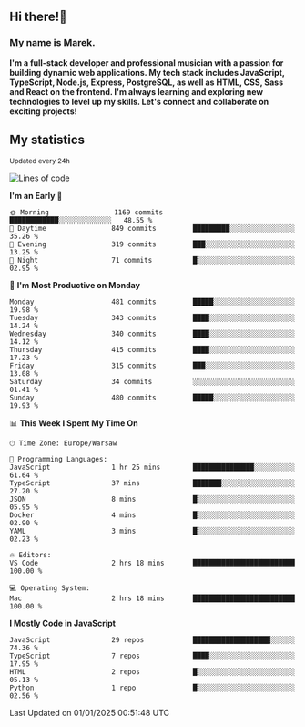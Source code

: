 ## Hi there!👋 ##
### My name is Marek. ###

**I'm a full-stack developer and professional musician with a passion for building dynamic web applications. My tech stack includes JavaScript, TypeScript, Node.js, Express, PostgreSQL, as well as HTML, CSS, Sass and React on the frontend. I'm always learning and exploring new technologies to level up my skills. Let's connect and collaborate on exciting projects!**

## My statistics ##
<sub>Updated every 24h</sub>
<!--START_SECTION:waka-->
![Lines of code](https://img.shields.io/badge/From%20Hello%20World%20I%27ve%20Written-112.5%20thousand%20lines%20of%20code-blue)

**I'm an Early 🐤** 

```text
🌞 Morning                1169 commits        ████████████░░░░░░░░░░░░░   48.55 % 
🌆 Daytime                849 commits         █████████░░░░░░░░░░░░░░░░   35.26 % 
🌃 Evening                319 commits         ███░░░░░░░░░░░░░░░░░░░░░░   13.25 % 
🌙 Night                  71 commits          █░░░░░░░░░░░░░░░░░░░░░░░░   02.95 % 
```
📅 **I'm Most Productive on Monday** 

```text
Monday                   481 commits         █████░░░░░░░░░░░░░░░░░░░░   19.98 % 
Tuesday                  343 commits         ████░░░░░░░░░░░░░░░░░░░░░   14.24 % 
Wednesday                340 commits         ████░░░░░░░░░░░░░░░░░░░░░   14.12 % 
Thursday                 415 commits         ████░░░░░░░░░░░░░░░░░░░░░   17.23 % 
Friday                   315 commits         ███░░░░░░░░░░░░░░░░░░░░░░   13.08 % 
Saturday                 34 commits          ░░░░░░░░░░░░░░░░░░░░░░░░░   01.41 % 
Sunday                   480 commits         █████░░░░░░░░░░░░░░░░░░░░   19.93 % 
```


📊 **This Week I Spent My Time On** 

```text
🕑︎ Time Zone: Europe/Warsaw

💬 Programming Languages: 
JavaScript               1 hr 25 mins        ███████████████░░░░░░░░░░   61.64 % 
TypeScript               37 mins             ███████░░░░░░░░░░░░░░░░░░   27.20 % 
JSON                     8 mins              █░░░░░░░░░░░░░░░░░░░░░░░░   05.95 % 
Docker                   4 mins              █░░░░░░░░░░░░░░░░░░░░░░░░   02.90 % 
YAML                     3 mins              █░░░░░░░░░░░░░░░░░░░░░░░░   02.23 % 

🔥 Editors: 
VS Code                  2 hrs 18 mins       █████████████████████████   100.00 % 

💻 Operating System: 
Mac                      2 hrs 18 mins       █████████████████████████   100.00 % 
```

**I Mostly Code in JavaScript** 

```text
JavaScript               29 repos            ███████████████████░░░░░░   74.36 % 
TypeScript               7 repos             ████░░░░░░░░░░░░░░░░░░░░░   17.95 % 
HTML                     2 repos             █░░░░░░░░░░░░░░░░░░░░░░░░   05.13 % 
Python                   1 repo              █░░░░░░░░░░░░░░░░░░░░░░░░   02.56 % 
```




 Last Updated on 01/01/2025 00:51:48 UTC
<!--END_SECTION:waka-->

<!--
**MarekSax/MarekSax** is a ✨ _special_ ✨ repository because its `README.md` (this file) appears on your GitHub profile.

Here are some ideas to get you started:

- 🔭 I’m currently working on ...
- 🌱 I’m currently learning ...
- 👯 I’m looking to collaborate on ...
- 🤔 I’m looking for help with ...
- 💬 Ask me about ...
- 📫 How to reach me: ...
- 😄 Pronouns: ...
- ⚡ Fun fact: ...
-->
